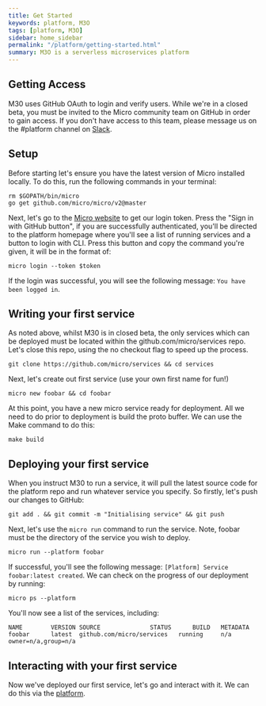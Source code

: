 ```yaml
---
title: Get Started
keywords: platform, M3O
tags: [platform, M3O]
sidebar: home_sidebar
permalink: "/platform/getting-started.html"
summary: M3O is a serverless microservices platform
---
```


## Getting Access
M30 uses GitHub OAuth to login and verify users. While we're in a closed beta, you must be invited to the Micro community team on GitHub in order to gain access. If you don't have access to this team, please message us on the #platform channel on [Slack](micro-services.slack.com "Slack"). 

## Setup
Before starting let's ensure you have the latest version of Micro installed locally. To do this, run the following commands in your terminal:
```
rm $GOPATH/bin/micro
go get github.com/micro/micro/v2@master
```
Next, let's go to the [Micro website](https://micro.mu/platform/ "Micro") to get our login token. Press the "Sign in with GitHub button", if you are successfully authenticated, you'll be directed to the platform homepage where you'll see a list of running services and a button to login with CLI. Press this button and copy the command you're given, it will be in the format of:
```
micro login --token $token
```

If the login was successful, you will see the following message: `You have been logged in`.

## Writing your first service
As noted above, whilst M30 is in closed beta, the only services which can be deployed must be located within the github.com/micro/services repo. Let's close this repo, using the no checkout flag to speed up the process.
```
git clone https://github.com/micro/services && cd services
```

Next, let's create out first service (use your own first name for fun!) 
```
micro new foobar && cd foobar
```
At this point, you have a new micro service ready for deployment. All we need to do prior to deployment is build the proto buffer. We can use the Make command  to do this:
```
make build
```
## Deploying your first service
When you instruct M30 to run a service, it will pull the latest source code for the platform repo and run whatever service you specify. So firstly, let's push our changes to GitHub:
```
git add . && git commit -m "Initialising service" && git push
```
Next, let's use the `micro run` command to run the service. Note, foobar must be the directory of the service you wish to deploy.
```
micro run --platform foobar
```
If successful, you'll see the following message: `[Platform] Service foobar:latest created`. We can check on the progress of our deployment by running:
```
micro ps --platform
```
You'll now see a list of the services, including:
```
NAME		VERSION	SOURCE				STATUS		BUILD	METADATA
foobar		latest	github.com/micro/services	running		n/a	owner=n/a,group=n/a
```

## Interacting with your first service
Now we've deployed our first service, let's go and interact with it. We can do this via the [platform](https://micro.mu/platform "platform"). 
